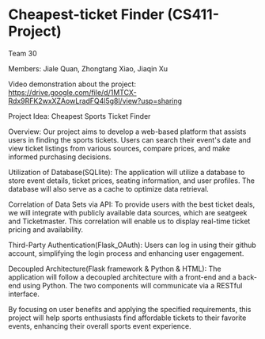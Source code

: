 # Cheapest-ticket Finder (CS411-Project)

Team 30

Members: Jiale Quan, Zhongtang Xiao, Jiaqin Xu

Video demonstration about the project: https://drive.google.com/file/d/1MTCX-Rdx9RFK2wxXZAowLradFQ4l5g8l/view?usp=sharing

Project Idea: Cheapest Sports Ticket Finder

Overview: Our project aims to develop a web-based platform that assists users in finding the sports tickets. Users can search their event's date and view ticket listings from various sources, compare prices, and make informed purchasing decisions.

Utilization of Database(SQLlite): The application will utilize a database to store event details, ticket prices, seating information, and user profiles. The database will also serve as a cache to optimize data retrieval.

Correlation of Data Sets via API: To provide users with the best ticket deals, we will integrate with publicly available data sources, which are seatgeek and Ticketmaster. This correlation will enable us to display real-time ticket pricing and availability.

Third-Party Authentication(Flask_OAuth): Users can log in using their github account, simplifying the login process and enhancing user engagement.

Decoupled Architecture(Flask framework & Python & HTML): The application will follow a decoupled architecture with a front-end and a back-end using Python. The two components will communicate via a RESTful interface.

By focusing on user benefits and applying the specified requirements, this project will help sports enthusiasts find affordable tickets to their favorite events, enhancing their overall sports event experience.

